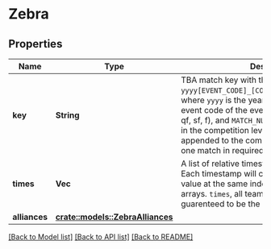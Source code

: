 # Zebra

## Properties

Name | Type | Description | Notes
------------ | ------------- | ------------- | -------------
**key** | **String** | TBA match key with the format `yyyy[EVENT_CODE]_[COMP_LEVEL]m[MATCH_NUMBER]`, where `yyyy` is the year, and `EVENT_CODE` is the event code of the event, `COMP_LEVEL` is (qm, ef, qf, sf, f), and `MATCH_NUMBER` is the match number in the competition level. A set number may be appended to the competition level if more than one match in required per set. | 
**times** | **Vec<f64>** | A list of relative timestamps for each data point. Each timestamp will correspond to the X and Y value at the same index in a team xs and ys arrays. `times`, all teams `xs` and all teams `ys` are guarenteed to be the same length. | 
**alliances** | [**crate::models::ZebraAlliances**](Zebra_alliances.md) |  | 

[[Back to Model list]](../README.md#documentation-for-models) [[Back to API list]](../README.md#documentation-for-api-endpoints) [[Back to README]](../README.md)


